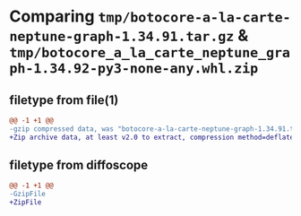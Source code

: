 # Comparing `tmp/botocore-a-la-carte-neptune-graph-1.34.91.tar.gz` & `tmp/botocore_a_la_carte_neptune_graph-1.34.92-py3-none-any.whl.zip`

## filetype from file(1)

```diff
@@ -1 +1 @@
-gzip compressed data, was "botocore-a-la-carte-neptune-graph-1.34.91.tar", last modified: Thu Apr 25 01:03:43 2024, max compression
+Zip archive data, at least v2.0 to extract, compression method=deflate
```

## filetype from diffoscope

```diff
@@ -1 +1 @@
-GzipFile
+ZipFile
```

